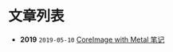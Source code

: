 # 文章列表


- **2019**
`2019-05-10` [CoreImage with Metal 笔记](https://albertgh.github.io/blog/posts/20190510_coreimage_notes/)
